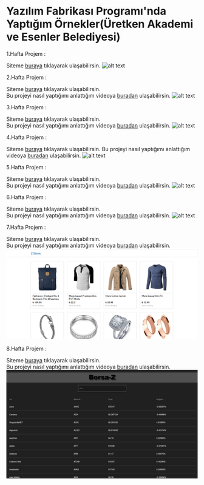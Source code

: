 # Yazılım Fabrikası Programı'nda Yaptığım Örnekler(Üretken Akademi ve Esenler Belediyesi)
1.Hafta Projem :

Siteme [buraya](https://serhatzunluoglu-hesapmakinesi.netlify.app/) tıklayarak ulaşabilirsin.
![alt text](https://github.com/serhatzunluoglu/Yazilimci-Fabrikasi-1.hafta-Hesap-Makinesi-Odevi-Uretken-Akademi/blob/b52caf3590c7bf193976a3c2a988a4dce3f99dc4/Hesap-Makinesi.png)

2.Hafta Projem :

Siteme [buraya](https://serhat-zunluoglu-blog.netlify.app/) tıklayarak ulaşabilirsin.  
Bu projeyi nasıl yaptığımı anlattığım videoya [buradan](https://www.youtube.com/watch?v=tNEK3DVyu1E&ab_channel=SerhatZunluo%C4%9Flu) ulaşabilirsin.
![alt text](https://github.com/serhatzunluoglu/Yazilimci-Fabrikasi-2.Hatfa-Odev-Uretken-Akademi/blob/619008b7b161d4c3d9c89a42d46df11b057ac1b9/ss.png)

3.Hafta Projem :

Siteme [buraya](https://serhat-zunluoglu-weather-app.netlify.app/) tıklayarak ulaşabilirsin.  
Bu projeyi nasıl yaptığımı anlattığım videoya [buradan](https://youtu.be/b0qRyRgplhQ) ulaşabilirsin.
![alt text](https://github.com/serhatzunluoglu/Hava-Durumu-Uygulamasi-Weather-App/blob/ebfc5bd7aadbf01027b0515e9b01ccbebe1a99be/hava-durumu.png)

4.Hafta Projem :

Siteme [buraya](https://serhat-zunluoglu-resim-galerisi.netlify.app/) tıklayarak ulaşabilirsin.
Bu projeyi nasıl yaptığımı anlattığım videoya [buradan](https://youtu.be/w2TDaZw8X1A) ulaşabilirsin.
![alt text](https://github.com/serhatzunluoglu/Yazilimci-Fabrikasi-Programi-Ornekleri-Uretken-Akademi/blob/79cae85c651ec1fdc365b1a6c6c6e030c0318564/Kart%20Uygulamas%C4%B1/images/Uygulama%20Resmi.png)

5.Hafta Projem :

Siteme [buraya](https://derece-cevirme-uygulamasi.netlify.app/) tıklayarak ulaşabilirsin.  
Bu projeyi nasıl yaptığımı anlattığım videoya [buradan](https://youtu.be/tBIK3USXGwg) ulaşabilirsin.
![alt text](https://github.com/serhatzunluoglu/Derece-Cevirme-Uygulamasi/blob/1f054e1c17d2174f539c8c83c9ac3317ebac41e2/public/images/ss.png)

6.Hafta Projem :

Siteme [buraya](https://serhatzunluoglu-kullanici-listesi.netlify.app/) tıklayarak ulaşabilirsin.  
Bu projeyi nasıl yaptığımı anlattığım videoya [buradan](https://www.youtube.com/watch?v=Z7Z-Uk2AIEw&ab_channel=SerhatZunluo%C4%9Flu) ulaşabilirsin.
![alt text](https://github.com/serhatzunluoglu/Kullanici-Listesi/blob/e5b4414f7d75d875b688bb816b29bd74092e1387/public/images/ss(kullan%C4%B1c%C4%B1%20listesi).png)

7.Hafta Projem :

Siteme [buraya](https://serhatzunluoglu-react-axios-eticaret.netlify.app/) tıklayarak ulaşabilirsin.  
Bu projeyi nasıl yaptığımı anlattığım videoya [buradan](https://www.youtube.com/watch?v=9GZGOS75o-o&ab_channel=SerhatZunluo%C4%9Flu) ulaşabilirsin.
![alt text](https://github.com/serhatzunluoglu/7.Hafta-Redux-ve-Axios-Kullanimi-E-Ticaret/blob/85b65c79015357ca3ee2130f753068224ff22c8e/public/images/7.hafts-ss.png)

8.Hafta Projem :

Siteme [buraya](https://serhatzunluoglu-borsa-app.netlify.app/) tıklayarak ulaşabilirsin.  
Bu projeyi nasıl yaptığımı anlattığım videoya [buradan](https://youtu.be/6UVp96xqz-Y) ulaşabilirsin.
![alt text](https://github.com/serhatzunluoglu/8.Hafta-Borsa-App/blob/217d6a67a215ed7d33dfb44f1703d4361e5a6e1c/ss.png)

